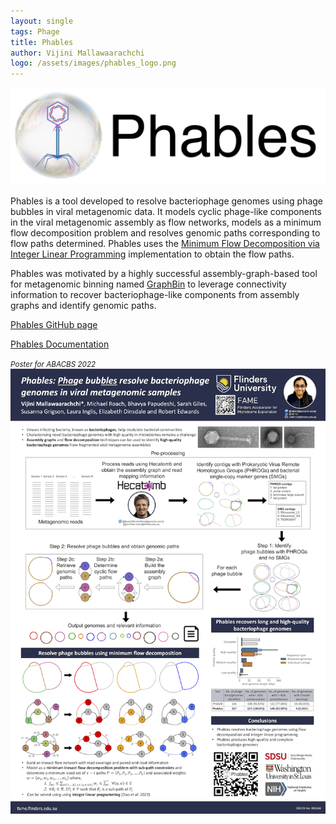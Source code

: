 ```yaml
---
layout: single
tags: Phage
title: Phables
author: Vijini Mallawaarachchi
logo: /assets/images/phables_logo.png
---
```


![](/assets/images/phables_logo.png)

Phables is a tool developed to resolve bacteriophage genomes using phage bubbles in viral metagenomic data. <!--more-->
It models cyclic phage-like components in the viral metagenomic assembly as flow networks, models as a minimum flow decomposition problem and resolves genomic paths corresponding to flow paths determined. Phables uses the [Minimum Flow Decomposition via Integer Linear Programming](https://github.com/algbio/MFD-ILP) implementation to obtain the flow paths.

Phables was motivated by a highly successful assembly-graph-based tool for metagenomic binning named [GraphBin](https://github.com/metagentools/GraphBin) to leverage connectivity information to recover bacteriophage-like components from assembly graphs and identify genomic paths. 

[Phables GitHub page](https://github.com/Vini2/phables)

[Phables Documentation](https://phables.readthedocs.io/en/latest/)

<small><i>Poster for ABACBS 2022</i></small>
![](/assets/images/Phables_ABACBS_2022.png)